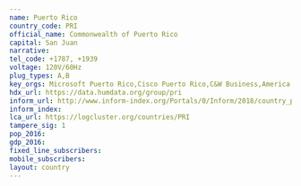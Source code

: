 ```yaml
---
name: Puerto Rico
country_code: PRI
official_name: Commonwealth of Puerto Rico
capital: San Juan
narrative:
tel_code: +1787, +1939
voltage: 120V/60Hz
plug_types: A,B
key_orgs: Microsoft Puerto Rico,Cisco Puerto Rico,C&W Business,America Movil,Claro Puerto Rico
hdx_url: https://data.humdata.org/group/pri
inform_url: http://www.inform-index.org/Portals/0/Inform/2018/country_profiles/PRI.pdf
inform_index:
lca_url: https://logcluster.org/countries/PRI
tampere_sig: 1
pop_2016:
gdp_2016:
fixed_line_subscribers:
mobile_subscribers:
layout: country
---
```

